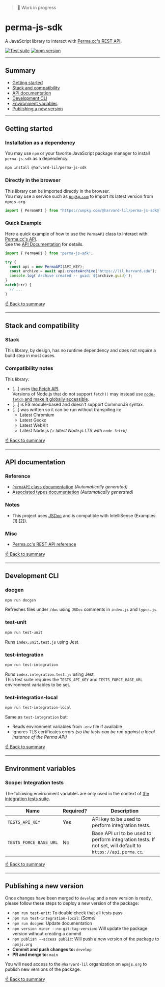 > 🚧 Work in progress

# perma-js-sdk
A JavaScript library to interact with [Perma.cc's REST API](https://perma.cc/docs/developer).

[![Test suite](https://github.com/harvard-lil/perma-js-sdk/actions/workflows/run-tests-on-pr.yml/badge.svg?branch=develop)](https://github.com/harvard-lil/perma-js-sdk/actions/workflows/run-tests-on-pr.yml) [![npm version](https://badge.fury.io/js/@harvard-lil%2Fperma-js-sdk.svg)](https://badge.fury.io/js/@harvard-lil%2Fperma-js-sdk)

---

## Summary

- [Getting started](#getting-started)
- [Stack and compatibility](#stack-and-compatibility)
- [API documentation](#api-documentation)
- [Development CLI](#development-cli)
- [Environment variables](#environment-variables)
- [Publishing a new version](#publishing-a-new-version)

---

## Getting started

### Installation as a dependency
You may use `npm` or your favorite JavaScript package manager to install `perma-js-sdk` as a dependency.

```bash
npm install @harvard-lil/perma-js-sdk
```

### Directly in the browser
This library can be imported directly in the browser.<br>
You may use a service such as [`unpkg.com`](https://unpkg.com) to import its latest version from `npmjs.org`. 

```javascript
import { PermaAPI } from "https://unpkg.com/@harvard-lil/perma-js-sdk@latest/index.js";
```

### Quick Example
Here a quick example of how to use the `PermaAPI` class to interact with [Perma.cc's API](https://perma.cc).<br>
See the [API Documentation](#api-documentation) for details.

```javascript
import { PermaAPI } from "perma-js-sdk";

try {
  const api = new PermaAPI(API_KEY);
  const archive = await api.createArchive("https://lil.harvard.edu");
  console.log(`Archive created -- guid: ${archive.guid}`);
}
catch(err) {
  // ...
}
```

[☝️ Back to summary](#summary)

---

## Stack and compatibility

### Stack
This library, by design, has no runtime dependency and does not _require_ a build step in most cases.<br> 

### Compatibility notes
This library:
- [...] uses [the Fetch API](https://developer.mozilla.org/en-US/docs/Web/API/Fetch_API/Using_Fetch).<br>Versions of Node.js that do not support `fetch()` may instead use [`node-fetch` and make it globally accessible](https://github.com/node-fetch/node-fetch#providing-global-access).
- [...] is ES module-based and doesn't support CommonJS syntax.
- [...] was written so it can be run without transpiling in:
  - Latest Chromium
  - Latest Gecko
  - Latest WebKit
  - Latest Node.js _(+ latest Node.js LTS with `node-fetch`)_

[☝️ Back to summary](#summary)

---

## API documentation

### Reference
- [`PermaAPI` class documentation](/doc/index.md) _(Automatically generated)_
- [Associated types documentation](/doc/types.md) _(Automatically generated)_

### Notes
- This project uses [JSDoc](https://jsdoc.app/) and is compatible with IntelliSense (Examples: [[1]](https://user-images.githubusercontent.com/625889/177423585-f92c491e-d98c-4476-8250-544d535b6ecc.png) [[2]](https://user-images.githubusercontent.com/625889/177424359-23906796-1c62-418e-996a-f0265c1f6be6.png)). 

### Misc
- [Perma.cc's REST API reference](https://perma.cc/docs/developer)

[☝️ Back to summary](#summary)

---

## Development CLI

### docgen
```bash
npm run docgen
```

Refreshes files under `/doc` using `JSDoc` comments in `index.js` and `types.js`.

### test-unit
```bash
npm run test-unit
```

Runs `index.unit.test.js` using Jest.

### test-integration
```bash
npm run test-integration
```

Runs `index.integration.test.js` using Jest.<br> 
This test suite requires the `TESTS_API_KEY` and `TESTS_FORCE_BASE_URL` environment variables to be set.

### test-integration-local
```bash
npm run test-integration-local
```

Same as `test-integration` but: 
- Reads environment variables from `.env` file if available
- Ignores TLS certificates errors _(so the tests can be run against a local instance of the Perma API)_

[☝️ Back to summary](#summary)

---

## Environment variables

### Scope: Integration tests
The following environment variables are only used in the context of [the integration tests suite](#testing).

| Name | Required? | Description |
| --- | --- | --- |
| `TESTS_API_KEY` | Yes | API key to be used to perform integration tests. |
| `TESTS_FORCE_BASE_URL` | No | Base API url to be used to perform integration tests. If not set, will default to `https://api.perma.cc`. |  

[☝️ Back to summary](#summary)

---

## Publishing a new version

Once changes have been merged to `develop` and a new version is ready, please follow these steps to deploy a new version of the package:
- `npm run test-unit`: To double check that all tests pass
- `npm run test-integration-local`: _(Same)_
- `npm run docgen`: Update documentation
- `npm version minor --no-git-tag-version`:  Will update the package version without creating a commit
- `npm publish --access public`: Will push a new version of the package to `npmjs.org`
- **Commit and push changes to:** `develop`
- **PR and merge to:** `main`

You will need access to the `@harvard-lil` organization on `npmjs.org` to publish new versions of the package.

[☝️ Back to summary](#summary)
